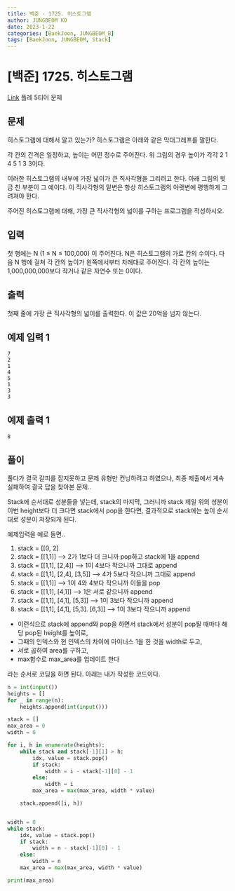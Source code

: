 ```yaml
---
title: 백준 - 1725. 히스토그램
author: JUNGBEOM KO
date: 2023-1-22
categories: [BaekJoon, JUNGBEOM_B]
tags: [BaekJoon, JUNGBEOM, Stack]
---
```


# [백준] 1725. 히스토그램

[Link](https://www.acmicpc.net/problem/1725) 플레 5티어 문제



## 문제

히스토그램에 대해서 알고 있는가? 히스토그램은 아래와 같은 막대그래프를 말한다.

각 칸의 간격은 일정하고, 높이는 어떤 정수로 주어진다. 위 그림의 경우 높이가 각각 2 1 4 5 1 3 3이다.

이러한 히스토그램의 내부에 가장 넓이가 큰 직사각형을 그리려고 한다. 아래 그림의 빗금 친 부분이 그 예이다. 이 직사각형의 밑변은 항상 히스토그램의 아랫변에 평행하게 그려져야 한다.

주어진 히스토그램에 대해, 가장 큰 직사각형의 넓이를 구하는 프로그램을 작성하시오.



## 입력

첫 행에는 N (1 ≤ N ≤ 100,000) 이 주어진다. N은 히스토그램의 가로 칸의 수이다. 다음 N 행에 걸쳐 각 칸의 높이가 왼쪽에서부터 차례대로 주어진다. 각 칸의 높이는 1,000,000,000보다 작거나 같은 자연수 또는 0이다.



## 출력

첫째 줄에 가장 큰 직사각형의 넓이를 출력한다. 이 값은 20억을 넘지 않는다.



## 예제 입력 1

```
7
2
1
4
5
1
3
3
```



## 예제 출력 1

```
8
```



## 풀이

풀다가 결국 갈피를 잡지못하고 문제 유형만 컨닝하려고 하였으나, 최종 제출에서 계속 실패하여 결국 답을 찾아본 문제..

Stack에 순서대로 성분들을 넣는데, stack의 마지막, 그러니까 stack 제일 위의 성분이 이번 height보다 더 크다면 stack에서 pop을 한다면, 결과적으로 stack에는 높이 순서대로 성분이 저장되게 된다.

예제입력을 예로 들면..

1. stack = [[0, 2]
2. stack = [[1,1]] --> 2가 1보다 더 크니까 pop하고 stack에 1을 append
3. stack = [[1,1], [2,4]] --> 1이 4보다 작으니까 그대로 append
4. stack = [[1,1], [2,4], [3,5]] --> 4가 5보다 작으니까 그대로 append
5. stack = [[1,1]]  --> 1이 4와 4보다 작으니까 이들을 pop
6. stack = [[1,1], [4,1]] --> 1은 서로 같으니까 append
7. stack = [[1,1], [4,1], [5,3]] --> 1이 3보다 작으니까 append
8. stack = [[1,1], [4,1], [5,3]. [6,3]] --> 1이 3보다 작으니까 append



- 이런식으로 stack에 append와 pop을 하면서 stack에서 성분이 pop될 때마다 해당 pop된 height를 높이로,
- 그때의 인덱스와 현 인덱스의 차이에 마이너스 1을 한 것을 width로 두고,
- 서로 곱하여 area를 구하고,
- max함수로 max_area를 업데이트 한다

라는 순서로 코딩을 하면 된다. 아래는 내가 작성한 코드이다.

```python
n = int(input())
heights = []
for _ in range(n):
    heights.append(int(input()))

stack = []
max_area = 0
width = 0

for i, h in enumerate(heights):
    while stack and stack[-1][1] > h:
        idx, value = stack.pop()
        if stack:
            width = i - stack[-1][0] - 1
        else:
            width = i
        max_area = max(max_area, width * value)

    stack.append([i, h])


width = 0
while stack:
    idx, value = stack.pop()
    if stack:
        width = n - stack[-1][0] - 1
    else:
        width = n
    max_area = max(max_area, width * value)

print(max_area)
```
